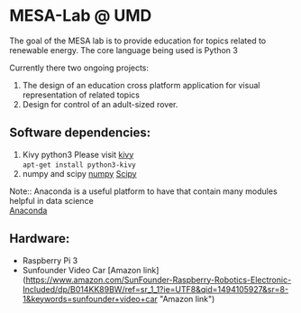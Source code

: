 # MESA-Lab @ UMD
The goal of the MESA lab is to provide education for topics related to renewable energy.
The core language being used is Python 3

Currently there two ongoing projects:
1. The design of an education cross platform application for visual representation of related topics
2. Design for control of an adult-sized rover.


## Software dependencies:
1. Kivy python3
    Please visit [kivy](kivy.org)<br>
    ` apt-get install python3-kivy `
2. numpy and scipy [numpy](numpy.org "Numpy") [Scipy](Scipy.org "Scipy")

Note:: Anaconda is a useful platform to have that contain many modules helpful in data science <br>
[Anaconda](https://www.continuum.io/ "Anaconda")


## Hardware:
* Raspberry Pi 3
* Sunfounder Video Car [Amazon link] (https://www.amazon.com/SunFounder-Raspberry-Robotics-Electronic-Included/dp/B014KK89BW/ref=sr_1_1?ie=UTF8&qid=1494105927&sr=8-1&keywords=sunfounder+video+car "Amazon link")
